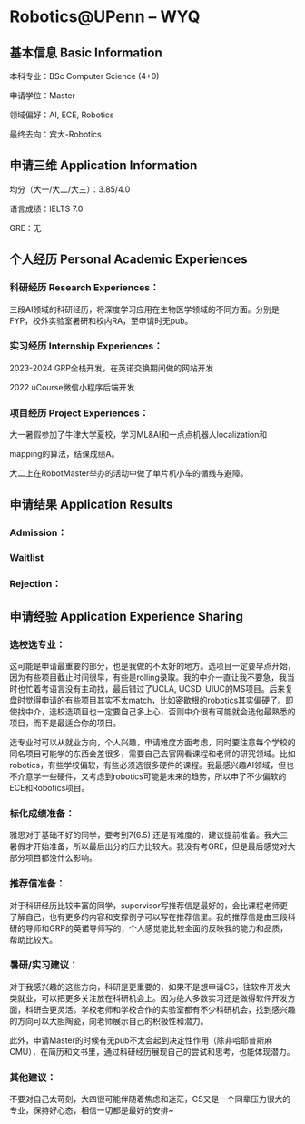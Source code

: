 # Robotics@UPenn – WYQ

## 基本信息 Basic Information

本科专业：BSc Computer Science (4+0)

申请学位：Master

领域偏好：AI, ECE, Robotics

最终去向：宾大-Robotics


## 申请三维 Application Information

均分（大一/大二/大三）：3.85/4.0

语言成绩：IELTS 7.0

GRE：无


## 个人经历 Personal Academic Experiences

### 科研经历 Research Experiences：

三段AI领域的科研经历，将深度学习应用在生物医学领域的不同方面。分别是FYP，校外实验室暑研和校内RA，至申请时无pub。

### 实习经历 Internship Experiences：

2023-2024 GRP全栈开发，在英诺交换期间做的网站开发

2022 uCourse微信小程序后端开发

### 项目经历 Project Experiences：

大一暑假参加了牛津大学夏校，学习ML&AI和一点点机器人localization和

mapping的算法，结课成绩A。

大二上在RobotMaster举办的活动中做了单片机小车的循线与避障。



## 申请结果 Application Results

### Admission：

### Waitlist

### Rejection：



## 申请经验 Application Experience Sharing

### 选校选专业：

这可能是申请最重要的部分，也是我做的不太好的地方。选项目一定要早点开始，因为有些项目截止时间很早，有些是rolling录取。我的中介一直让我不要急，我当时也忙着考语言没有主动找，最后错过了UCLA, UCSD, UIUC的MS项目。后来复盘时觉得申请的有些项目其实不太match，比如密歇根的robotics其实偏硬了。即使找中介，选校选项目也一定要自己多上心，否则中介很有可能就会选他最熟悉的项目，而不是最适合你的项目。

选专业时可以从就业方向，个人兴趣，申请难度方面考虑，同时要注意每个学校的同名项目可能学的东西会差很多，需要自己去官网看课程和老师的研究领域。比如robotics，有些学校偏软，有些必须选很多硬件的课程。我最感兴趣AI领域，但也不介意学一些硬件，又考虑到robotics可能是未来的趋势，所以申了不少偏软的ECE和Robotics项目。

### 标化成绩准备：

雅思对于基础不好的同学，要考到7(6.5) 还是有难度的，建议提前准备。我大三暑假才开始准备，所以最后出分的压力比较大。我没有考GRE，但是最后感觉对大部分项目都没什么影响。

### 推荐信准备：

对于科研经历比较丰富的同学，supervisor写推荐信是最好的，会比课程老师更了解自己，也有更多的内容和支撑例子可以写在推荐信里。我的推荐信是由三段科研的导师和GRP的英诺导师写的，个人感觉能比较全面的反映我的能力和品质，帮助比较大。

### 暑研/实习建议：

对于我感兴趣的这些方向，科研是更重要的，如果不是想申请CS，往软件开发大类就业，可以把更多关注放在科研机会上。因为绝大多数实习还是做得软件开发方面，科研会更灵活。学校老师和学校合作的实验室都有不少科研机会，找到感兴趣的方向可以大胆陶瓷，向老师展示自己的积极性和潜力。

此外，申请Master的时候有无pub不太会起到决定性作用（除非哈耶普斯麻CMU），在简历和文书里，通过科研经历展现自己的尝试和思考，也能体现潜力。

### 其他建议：

不要对自己太苛刻，大四很可能伴随着焦虑和迷茫，CS又是一个同辈压力很大的专业，保持好心态，相信一切都是最好的安排~